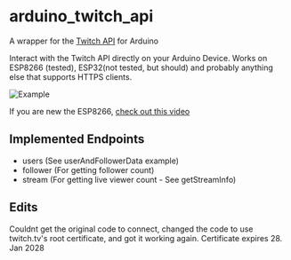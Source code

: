 # arduino_twitch_api
A wrapper for the [Twitch API](https://dev.twitch.tv/docs/api/reference/) for Arduino

Interact with the Twitch API directly on your Arduino Device. Works on ESP8266 (tested), ESP32(not tested, but should) and probably anything else that supports HTTPS clients.

![Example](https://i.imgur.com/xMxX4YD.png)

If you are new the ESP8266, [check out this video](https://www.youtube.com/watch?v=AFUAMVFzpWw)

## Implemented Endpoints

- users (See userAndFollowerData example)
- follower (For getting follower count)
- stream (For getting live viewer count - See getStreamInfo)

## Edits

Couldnt get the original code to connect, changed the code to use twitch.tv's root certificate, and got it working again. 
Certificate expires 28. Jan 2028
